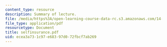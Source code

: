 ```yaml
---
content_type: resource
description: Summary of lecture.
file: /media/https%3A/open-learning-course-data-rc.s3.amazonaws.com/14-462-advanced-macroeconomics-ii-spring-2004/ecea3a731c97e68397d072fbcf7ab269_selfinsurance.pdf
file_type: application/pdf
resourcetype: Document
title: selfinsurance.pdf
uid: ecea3a73-1c97-e683-97d0-72fbcf7ab269
---
```

